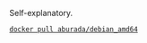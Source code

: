 Self-explanatory.

[`docker pull aburada/debian_amd64`](https://hub.docker.com/r/aburada/debian_amd64)

